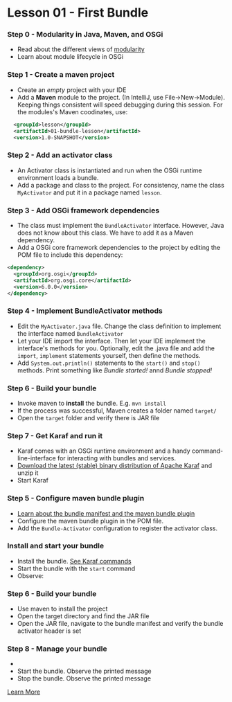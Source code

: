 # Lesson 01 - First Bundle

### Step 0 - Modularity in Java, Maven, and OSGi
- Read about the different views of [modularity](bundles-overview.md)
- Learn about module lifecycle in OSGi

### Step 1 - Create a maven project
- Create an *empty* project with your IDE
- Add a **Maven** module to the project. (In IntelliJ, use File->New->Module). 
Keeping things consistent will speed debugging during this session. For the modules's Maven 
coodinates, use:

```xml
  <groupId>lesson</groupId>
  <artifactId>01-bundle-lesson</artifactId>
  <version>1.0-SNAPSHOT</version>
```

### Step 2 - Add an activator class
- An Activator class is instantiated and run when the OSGi runtime environment loads a bundle.
- Add a package and class to the project. For consistency, name the class `MyActivator` and 
put it in a package named `lesson`.

### Step 3 - Add OSGi framework dependencies
- The class must implement the `BundleActivator` interface. However, Java does not know 
about this class. We have to add it as a Maven dependency.
- Add a OSGi core framework dependencies to the project by editing 
the POM file to include this dependency:

```xml
<dependency>
  <groupId>org.osgi</groupId>
  <artifactId>org.osgi.core</artifactId>
  <version>6.0.0</version>
</dependency>
```

### Step 4 - Implement BundleActivator  methods
- Edit the `MyActivator.java` file. Change the class definition to implement the interface named
`BundleActivator`
- Let your IDE import the interface. Then let your IDE implement the interface's methods for you.
Optionally, edit the .java file and add the `import`, `implement` statements yourself, then 
define the methods.
- Add `System.out.println()` statements to the `start()` and `stop()` methods. Print something
like _Bundle started!_ annd _Bundle stopped!_

### Step 6 - Build your bundle
- Invoke maven to **install** the bundle. E.g. `mvn install`
- If the process was successful, Maven creates a folder named `target/`
- Open the `target` folder and verify there is JAR file 

### Step 7 - Get Karaf and run it
- Karaf comes with an OSGi runtime environment and a handy command-line-interface for interacting
with bundles and services.
- [Download the latest (stable) binary distribution of Apache Karaf](http://karaf.apache.org/download.html) and unzip it
- Start Karaf

### Step 5 - Configure maven bundle plugin
- [Learn about the bundle manifest and the maven bundle plugin](building-bundles.md) 
- Configure the maven bundle plugin in the POM file.
- Add the `Bundle-Activator` configuration to register the activator class.

### Install and start your bundle
- Install the bundle. [See Karaf commands](karaf-commands.md)
- Start the bundle with the `start` command
- Observe:




### Step 6 - Build your bundle
- Use maven to install the project
- Open the target directory and find the JAR file
- Open the JAR file, navigate to the bundle manifest and verify the bundle activator header is set


### Step 8 - Manage your bundle

- 
- Start the bundle. Observe the printed message
- Stop the bundle. Observe the printed message

[Learn More](https://www.osgi.org/developer/architecture)
